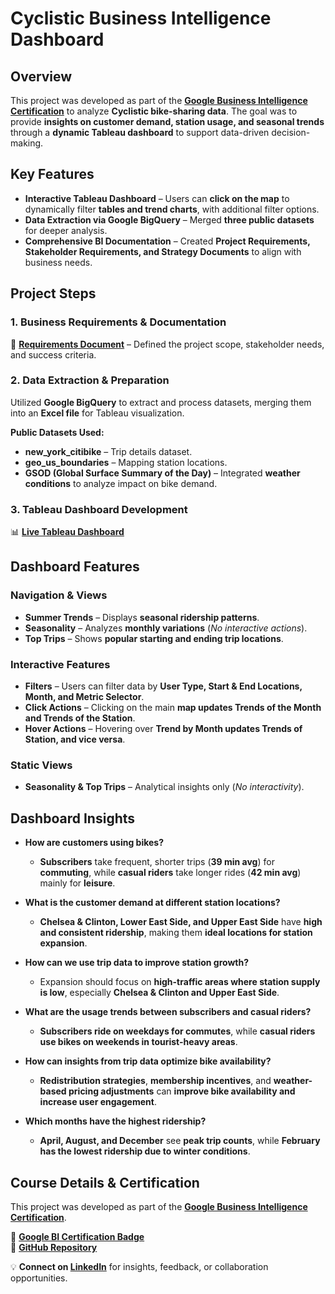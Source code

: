 # **Cyclistic Business Intelligence Dashboard**  

## **Overview**  
This project was developed as part of the **[Google Business Intelligence Certification](https://www.coursera.org/professional-certificates/google-business-intelligence)** to analyze **Cyclistic bike-sharing data**. The goal was to provide **insights on customer demand, station usage, and seasonal trends** through a **dynamic Tableau dashboard** to support data-driven decision-making.

## **Key Features**  
- **Interactive Tableau Dashboard** – Users can **click on the map** to dynamically filter **tables and trend charts**, with additional filter options.  
- **Data Extraction via Google BigQuery** – Merged **three public datasets** for deeper analysis.  
- **Comprehensive BI Documentation** – Created **Project Requirements, Stakeholder Requirements, and Strategy Documents** to align with business needs.  


## **Project Steps**  

### **1. Business Requirements & Documentation**  
📄 **[Requirements Document](https://github.com/amritachinnam/Cyclistic-BI-Dashboard/tree/main/Requirements%20Document)** – Defined the project scope, stakeholder needs, and success criteria.  

### **2. Data Extraction & Preparation**  
Utilized **Google BigQuery** to extract and process datasets, merging them into an **Excel file** for Tableau visualization.  

**Public Datasets Used:**  
- **new_york_citibike** – Trip details dataset.  
- **geo_us_boundaries** – Mapping station locations.  
- **GSOD (Global Surface Summary of the Day)** – Integrated **weather conditions** to analyze impact on bike demand.  

### **3. Tableau Dashboard Development**  
📊 **[Live Tableau Dashboard](https://public.tableau.com/app/profile/amrita.chinnam/viz/CyclisticGoogleBusinessIntelligenceDashboard/SummerTrends)**  


## **Dashboard Features**  

### **Navigation & Views**  
- **Summer Trends** – Displays **seasonal ridership patterns**.  
- **Seasonality** – Analyzes **monthly variations** (*No interactive actions*).  
- **Top Trips** – Shows **popular starting and ending trip locations**.  

### **Interactive Features**  
- **Filters** – Users can filter data by **User Type, Start & End Locations, Month, and Metric Selector**.  
- **Click Actions** – Clicking on the main **map updates Trends of the Month and Trends of the Station**.  
- **Hover Actions** – Hovering over **Trend by Month updates Trends of Station, and vice versa**.  

### **Static Views**  
- **Seasonality & Top Trips** – Analytical insights only (*No interactivity*).  


## **Dashboard Insights**  

- **How are customers using bikes?**  
  - **Subscribers** take frequent, shorter trips (**39 min avg**) for **commuting**, while **casual riders** take longer rides (**42 min avg**) mainly for **leisure**.  

- **What is the customer demand at different station locations?**  
  - **Chelsea & Clinton, Lower East Side, and Upper East Side** have **high and consistent ridership**, making them **ideal locations for station expansion**.  

- **How can we use trip data to improve station growth?**  
  - Expansion should focus on **high-traffic areas where station supply is low**, especially **Chelsea & Clinton and Upper East Side**.  

- **What are the usage trends between subscribers and casual riders?**  
  - **Subscribers ride on weekdays for commutes**, while **casual riders use bikes on weekends in tourist-heavy areas**.  

- **How can insights from trip data optimize bike availability?**  
  - **Redistribution strategies**, **membership incentives**, and **weather-based pricing adjustments** can **improve bike availability and increase user engagement**.  

- **Which months have the highest ridership?**  
  - **April, August, and December** see **peak trip counts**, while **February has the lowest ridership due to winter conditions**.  


## **Course Details & Certification**  
This project was developed as part of the **[Google Business Intelligence Certification](https://www.coursera.org/professional-certificates/google-business-intelligence)**.  

📜 **[Google BI Certification Badge](https://www.credly.com/badges/b28be961-1548-45cf-bd3e-47df0f5fdb33/linked_in_profile)**  
🔗 **[GitHub Repository](https://github.com/amritachinnam/Cyclistic-BI-Dashboard/tree/main)**  

💡 **Connect on [LinkedIn](https://www.linkedin.com/in/amrita-chinnam-866545190/)** for insights, feedback, or collaboration opportunities.  

